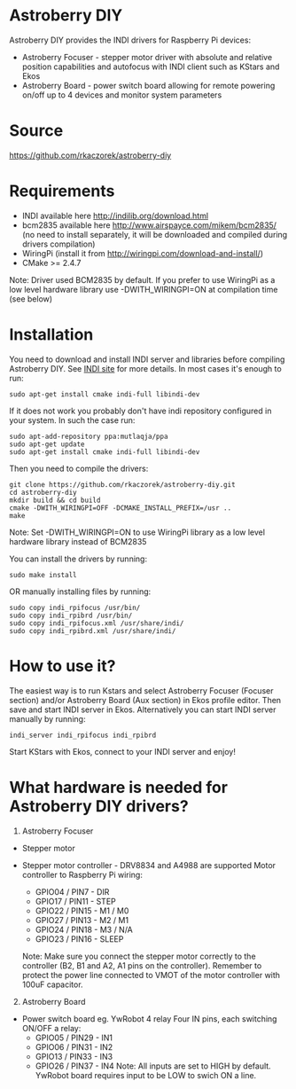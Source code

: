 # Astroberry DIY
Astroberry DIY provides the INDI drivers for Raspberry Pi devices:
* Astroberry Focuser - stepper motor driver with absolute and relative position capabilities and autofocus with INDI client such as KStars and Ekos
* Astroberry Board - power switch board allowing for remote powering on/off up to 4 devices and monitor system parameters

# Source
https://github.com/rkaczorek/astroberry-diy

# Requirements
* INDI available here http://indilib.org/download.html
* bcm2835 available here http://www.airspayce.com/mikem/bcm2835/ (no need to install separately, it will be downloaded and compiled during drivers compilation)
* WiringPi (install it from http://wiringpi.com/download-and-install/)
* CMake >= 2.4.7

Note: Driver used BCM2835 by default. If you prefer to use WiringPi as a low level hardware library use -DWITH_WIRINGPI=ON at compilation time (see below)

# Installation
You need to download and install INDI server and libraries before compiling Astroberry DIY. See [INDI site](http://indilib.org/download.html) for more details.
In most cases it's enough to run:
```
sudo apt-get install cmake indi-full libindi-dev
```
If it does not work you probably don't have indi repository configured in your system. In such the case run:
```
sudo apt-add-repository ppa:mutlaqja/ppa
sudo apt-get update
sudo apt-get install cmake indi-full libindi-dev
```

Then you need to compile the drivers:
```
git clone https://github.com/rkaczorek/astroberry-diy.git
cd astroberry-diy
mkdir build && cd build
cmake -DWITH_WIRINGPI=OFF -DCMAKE_INSTALL_PREFIX=/usr ..
make
```
Note: Set -DWITH_WIRINGPI=ON to use WiringPi library as a low level hardware library instead of BCM2835 

You can install the drivers by running:
```
sudo make install
```
OR manually installing files by running:
```
sudo copy indi_rpifocus /usr/bin/
sudo copy indi_rpibrd /usr/bin/
sudo copy indi_rpifocus.xml /usr/share/indi/
sudo copy indi_rpibrd.xml /usr/share/indi/
```

# How to use it?
The easiest way is to run Kstars and select Astroberry Focuser (Focuser section) and/or Astroberry Board (Aux section) in Ekos profile editor.
Then save and start INDI server in Ekos. Alternatively you can start INDI server manually by running:
```
indi_server indi_rpifocus indi_rpibrd
```
Start KStars with Ekos, connect to your INDI server and enjoy!

# What hardware is needed for Astroberry DIY drivers?

1. Astroberry Focuser
* Stepper motor
* Stepper motor controller - DRV8834 and A4988 are supported
  Motor controller to Raspberry Pi wiring:
   - GPIO04 / PIN7 - DIR
   - GPIO17 / PIN11 - STEP
   - GPIO22 / PIN15 - M1 / M0
   - GPIO27 / PIN13 - M2 / M1
   - GPIO24 / PIN18 - M3 / N/A
   - GPIO23 / PIN16 - SLEEP

   Note: Make sure you connect the stepper motor correctly to the controller (B2, B1 and A2, A1 pins on the controller).
         Remember to protect the power line connected to VMOT of the motor controller with 100uF capacitor.

2. Astroberry Board
* Power switch board eg. YwRobot 4 relay
  Four IN pins, each switching ON/OFF a relay:
   - GPIO05 / PIN29 - IN1
   - GPIO06 / PIN31 - IN2
   - GPIO13 / PIN33 - IN3
   - GPIO26 / PIN37 - IN4
     Note: All inputs are set to HIGH by default. YwRobot board requires input to be LOW to swich ON a line.
